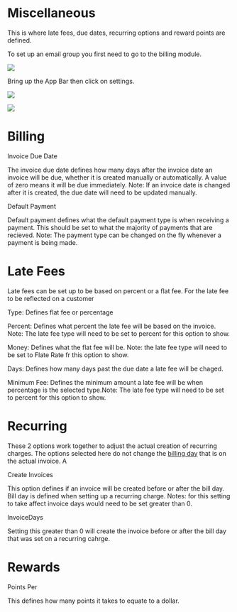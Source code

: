 # Miscellaneous

This is where late fees, due dates, recurring options and reward points are defined.

To set up an email group you first need to go to the billing module.

![](https://wiselibrary.blob.core.windows.net/docs/Windows/Billing_MainMenu.jpg)


Bring up the App Bar then click on settings.

![](https://wiselibrary.blob.core.windows.net/docs/Windows/BillingSettings.png)


![](https://wiselibrary.blob.core.windows.net/docs/Windows/Billing_Miscellaneous.png)


# Billing

 Invoice Due Date
  
The invoice due date defines how many days after the invoice date an invoice will be due, whether it is created  manually or automatically. A value of zero means it will be due immediately. Note: If an invoice date is changed after it is created, the due date will need to be updated manually.

 Default Payment
  
Default payment defines what the default payment type is when receiving a payment. This should be set to what the majority of payments that are recieved. Note: The payment type can be changed on the fly whenever a payment is being made.

# Late Fees

Late fees can be set up to be based on percent or a flat fee. For the late fee to be reflected on a customer 

Type: Defines flat fee or percentage

Percent: Defines what percent the late fee will be based on the invoice. Note: The late fee type will need to be set to percent for this option to show.

Money: Defines what the flat fee will be. Note: the late fee type will need to be set to Flate Rate fr this option to show.

Days: Defines how many days past the due date a late fee will be chaged.

Minimum Fee: Defines the minimum amount a late fee will be when percentage is the selected type.Note: The late fee type will need to be set to percent for this option to show.

# Recurring

These 2 options work together to adjust the actual creation of recurring charges. The options selected here do not change the [billing day](https://docs.wisesoftwareinc.com/enterprise/billing/settings/charges#recurring-group) that is on the actual invoice. A

Create Invoices
  
This option defines if an invoice will be created before or after the bill day. Bill day is defined when setting up a recurring charge. Notes: for this setting to take affect invoice days would need to be set greater than 0. 
  
 InvoiceDays

Setting this greater than 0 will create the invoice before or after the bill day that was set on a recurring cahrge.

#  Rewards

Points Per

This defines how many points it takes to equate to a dollar.
